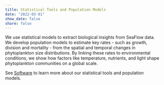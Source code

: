 ```yaml
---
title: Statistical Tools and Population Models
date: "2022-03-01"
show_date: false
share: false
---
```

We use statistical models to extract biological insights from SeaFlow data. We develop population models to estimate key rates - such as growth, division and mortality - from the spatial and temporal changes in phytoplankton size distributions. By linking these rates to environmental conditions, we show how factors like temperature, nutrients, and light shape phytoplankton communities on a global scale.

See [Software](www.ribaletlab.org/software/) to learn more about our statistical tools and population models.


